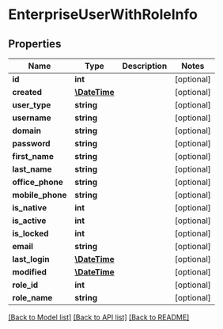 # EnterpriseUserWithRoleInfo

## Properties
Name | Type | Description | Notes
------------ | ------------- | ------------- | -------------
**id** | **int** |  | [optional] 
**created** | [**\DateTime**](\DateTime.md) |  | [optional] 
**user_type** | **string** |  | [optional] 
**username** | **string** |  | [optional] 
**domain** | **string** |  | [optional] 
**password** | **string** |  | [optional] 
**first_name** | **string** |  | [optional] 
**last_name** | **string** |  | [optional] 
**office_phone** | **string** |  | [optional] 
**mobile_phone** | **string** |  | [optional] 
**is_native** | **int** |  | [optional] 
**is_active** | **int** |  | [optional] 
**is_locked** | **int** |  | [optional] 
**email** | **string** |  | [optional] 
**last_login** | [**\DateTime**](\DateTime.md) |  | [optional] 
**modified** | [**\DateTime**](\DateTime.md) |  | [optional] 
**role_id** | **int** |  | [optional] 
**role_name** | **string** |  | [optional] 

[[Back to Model list]](../README.md#documentation-for-models) [[Back to API list]](../README.md#documentation-for-api-endpoints) [[Back to README]](../README.md)



